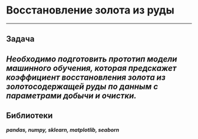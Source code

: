 # Восстановление золота из руды
-----

## Задача

***Необходимо подготовить прототип модели машинного обучения, которая предскажет коэффициент восстановления золота из золотосодержащей руды по данным с параметрами добычи и очистки.***
-----

## Библиотеки
***pandas, numpy, sklearn, matplotlib, seaborn***


